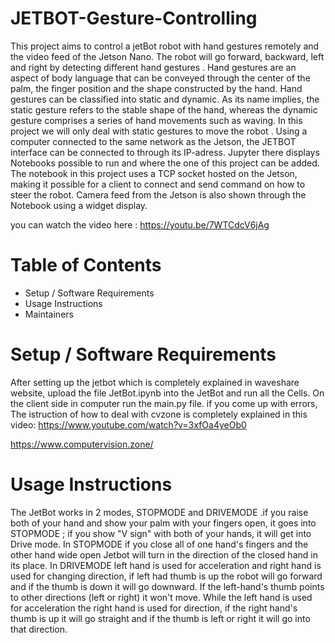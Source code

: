 # JETBOT-Gesture-Controlling

This project aims to control a jetBot robot with hand gestures remotely and the video feed of the Jetson Nano. The robot will go forward, backward, left and right by detecting different hand gestures . Hand gestures are an aspect of body language that can be conveyed through the center of the palm, the finger position and the shape constructed by the hand. Hand gestures can be classified into static and dynamic. As its name implies, the static gesture refers to the stable shape of the hand, whereas the dynamic gesture comprises a series of hand movements such as waving. In this project we will only deal with static gestures to move the robot .
Using a computer connected to the same network as the Jetson, the JETBOT interface can be connected to through its IP-adress. Jupyter there displays Notebooks possible to run and where the one of this project can be added.
The notebook in this project uses a TCP socket hosted on the Jetson, making it possible for a client to connect and send command on how to steer the robot. Camera feed from the Jetson is also shown through the Notebook using a widget display.

you can watch the video here :
https://youtu.be/7WTCdcV6jAg

# Table of Contents
- Setup / Software Requirements
- Usage Instructions
- Maintainers

#  Setup / Software Requirements
After setting up the jetbot which is completely explained in waveshare website, upload the file JetBot.ipynb into the JetBot and run all the Cells. On the client side in computer run the main.py file. if you come up with errors, The istruction of how to deal with cvzone is completely explained in this video:
https://www.youtube.com/watch?v=3xfOa4yeOb0

https://www.computervision.zone/

# Usage Instructions

The JetBot works in 2 modes, STOPMODE and DRIVEMODE .if you raise both of your hand and show your palm with your fingers open, it goes into  STOPMODE ; if you show "V sign" with both of your hands, it will get into Drive mode. In STOPMODE if you close all of one hand's fingers and the other hand wide open Jetbot will turn in the direction of the closed hand in its place. In DRIVEMODE left hand is used for acceleration and right hand is used for changing direction, if left had thumb is up the robot will go forward and if the thumb is down it will go downward. If the left-hand's thumb points to other directions (left or right) it won't move. While the left hand is used for acceleration the right hand is used for direction, if the right hand's thumb is up it will go straight and if the thumb is left or right it will go into that direction.
